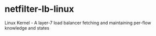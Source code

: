 # netfilter-lb-linux
Linux Kernel - A layer-7 load balancer fetching and maintaining per-flow knowledge and states
